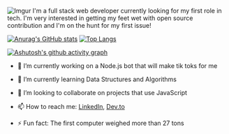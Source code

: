 ![Imgur](https://i.imgur.com/LUahvG0.png)
I'm a full stack web developer currently looking for my first role in tech. I'm very interested in getting my feet wet with open source contribution and I'm on the hunt for my first issue!


[![Anurag's GitHub stats](https://github-readme-stats.vercel.app/api?username=kadeesterline&show_icons=true&count_private=true&hide=issues)](https://github.com/anuraghazra/github-readme-stats) [![Top Langs](https://github-readme-stats.vercel.app/api/top-langs/?username=kadeesterline&layout=compact)](https://github.com/anuraghazra/github-readme-stats)

[![Ashutosh's github activity graph](https://activity-graph.herokuapp.com/graph?username=kadeesterline&theme=minimal)](https://github.com/ashutosh00710/github-readme-activity-graph)

- 🔭 I’m currently working on a Node.js bot that will make tik toks for me

- 🌱 I’m currently learning Data Structures and Algorithms

- 👯 I’m looking to collaborate on projects that use JavaScript

- 📫 How to reach me: [LinkedIn](https://www.linkedin.com/in/kade-esterline/), [Dev.to](https://dev.to/kadeesterline)

- ⚡ Fun fact: The first computer weighed more than 27 tons







<!--
**kadeesterline/kadeesterline** is a ✨ _special_ ✨ repository because its `README.md` (this file) appears on your GitHub profile.

Here are some ideas to get you started:

- 🔭 I’m currently working on ...
- 🌱 I’m currently learning ...
- 👯 I’m looking to collaborate on ...
- 🤔 I’m looking for help with ...
- 💬 Ask me about ...
- 📫 How to reach me: ...
- 😄 Pronouns: ...
- ⚡ Fun fact: ...
-->

